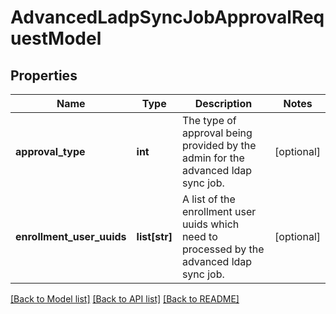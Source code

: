 # AdvancedLadpSyncJobApprovalRequestModel

## Properties
Name | Type | Description | Notes
------------ | ------------- | ------------- | -------------
**approval_type** | **int** | The type of approval being provided by the admin for the advanced ldap sync job. | [optional] 
**enrollment_user_uuids** | **list[str]** | A list of the enrollment user uuids which need to processed by the advanced ldap sync job. | [optional] 

[[Back to Model list]](../README.md#documentation-for-models) [[Back to API list]](../README.md#documentation-for-api-endpoints) [[Back to README]](../README.md)


